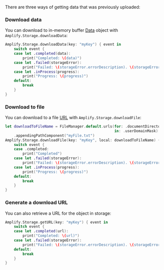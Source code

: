 There are three ways of getting data that was previously uploaded:

### Download data

You can download to in-memory buffer [Data](https://developer.apple.com/documentation/foundation/data) object with `Amplify.Storage.downloadData`:

```swift
Amplify.Storage.downloadData(key: "myKey") { event in
    switch event {
    case let .completed(data):
        print("Completed: \(data)")
    case let .failed(storageError):
        print("Failed: \(storageError.errorDescription). \(storageError.recoverySuggestion)")
    case let .inProcess(progress):
        print("Progress: \(progress)")
    default:
        break
    }
}
```

### Download to file

You can download to a file [URL](https://developer.apple.com/documentation/foundation/url) with `Amplify.Storage.downloadFile`:

```swift
let downloadToFileName = FileManager.default.urls(for: .documentDirectory,
                                                  in: .userDomainMask)[0]
    .appendingPathComponent("myFile.txt")
Amplify.Storage.downloadFile(key: "myKey", local: downloadToFileName) { event in
    switch event {
    case .completed:
        print("Completed")
    case let .failed(storageError):
        print("Failed: \(storageError.errorDescription). \(storageError.recoverySuggestion)")
    case let .inProcess(progress):
        print("Progress: \(progress)")
    default:
        break
    }
}
```

### Generate a download URL

You can also retrieve a URL for the object in storage:

```swift
Amplify.Storage.getURL(key: "myKey") { event in
    switch event {
    case let .completed(url):
        print("Completed: \(url)")
    case let .failed(storageError):
        print("Failed: \(storageError.errorDescription). \(storageError.recoverySuggestion)")
    default:
        break
    }
}
```
